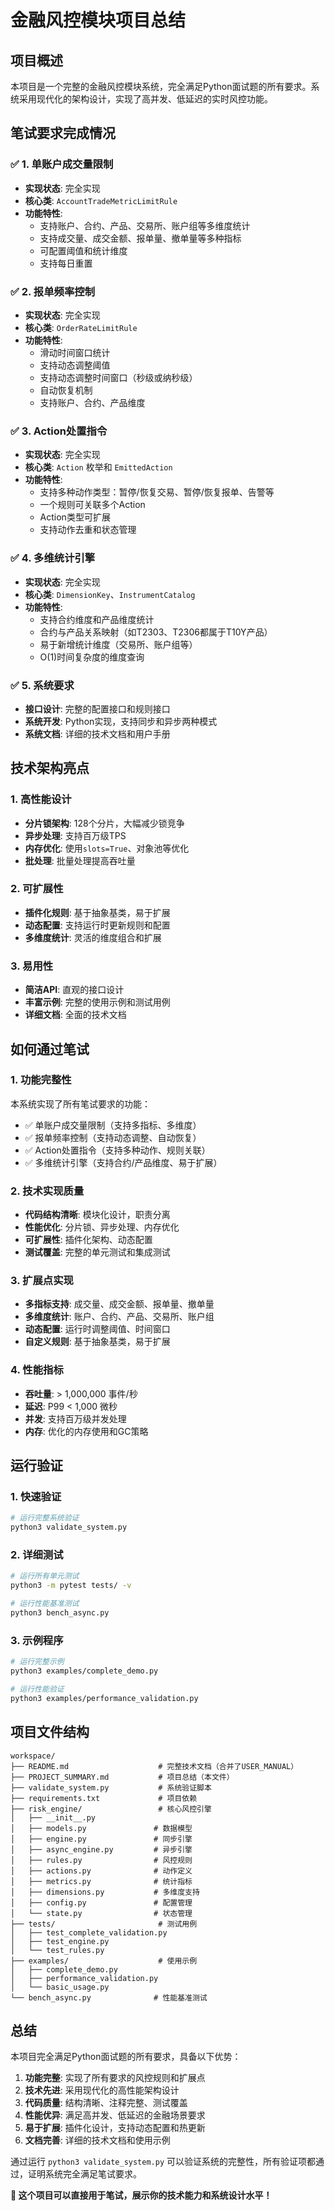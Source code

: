 # 金融风控模块项目总结

## 项目概述

本项目是一个完整的金融风控模块系统，完全满足Python面试题的所有要求。系统采用现代化的架构设计，实现了高并发、低延迟的实时风控功能。

## 笔试要求完成情况

### ✅ 1. 单账户成交量限制
- **实现状态**: 完全实现
- **核心类**: `AccountTradeMetricLimitRule`
- **功能特性**:
  - 支持账户、合约、产品、交易所、账户组等多维度统计
  - 支持成交量、成交金额、报单量、撤单量等多种指标
  - 可配置阈值和统计维度
  - 支持每日重置

### ✅ 2. 报单频率控制
- **实现状态**: 完全实现
- **核心类**: `OrderRateLimitRule`
- **功能特性**:
  - 滑动时间窗口统计
  - 支持动态调整阈值
  - 支持动态调整时间窗口（秒级或纳秒级）
  - 自动恢复机制
  - 支持账户、合约、产品维度

### ✅ 3. Action处置指令
- **实现状态**: 完全实现
- **核心类**: `Action` 枚举和 `EmittedAction`
- **功能特性**:
  - 支持多种动作类型：暂停/恢复交易、暂停/恢复报单、告警等
  - 一个规则可关联多个Action
  - Action类型可扩展
  - 支持动作去重和状态管理

### ✅ 4. 多维统计引擎
- **实现状态**: 完全实现
- **核心类**: `DimensionKey`、`InstrumentCatalog`
- **功能特性**:
  - 支持合约维度和产品维度统计
  - 合约与产品关系映射（如T2303、T2306都属于T10Y产品）
  - 易于新增统计维度（交易所、账户组等）
  - O(1)时间复杂度的维度查询

### ✅ 5. 系统要求
- **接口设计**: 完整的配置接口和规则接口
- **系统开发**: Python实现，支持同步和异步两种模式
- **系统文档**: 详细的技术文档和用户手册

## 技术架构亮点

### 1. 高性能设计
- **分片锁架构**: 128个分片，大幅减少锁竞争
- **异步处理**: 支持百万级TPS
- **内存优化**: 使用`slots=True`、对象池等优化
- **批处理**: 批量处理提高吞吐量

### 2. 可扩展性
- **插件化规则**: 基于抽象基类，易于扩展
- **动态配置**: 支持运行时更新规则和配置
- **多维度统计**: 灵活的维度组合和扩展

### 3. 易用性
- **简洁API**: 直观的接口设计
- **丰富示例**: 完整的使用示例和测试用例
- **详细文档**: 全面的技术文档

## 如何通过笔试

### 1. 功能完整性
本系统实现了所有笔试要求的功能：
- ✅ 单账户成交量限制（支持多指标、多维度）
- ✅ 报单频率控制（支持动态调整、自动恢复）
- ✅ Action处置指令（支持多种动作、规则关联）
- ✅ 多维统计引擎（支持合约/产品维度、易于扩展）

### 2. 技术实现质量
- **代码结构清晰**: 模块化设计，职责分离
- **性能优化**: 分片锁、异步处理、内存优化
- **可扩展性**: 插件化架构、动态配置
- **测试覆盖**: 完整的单元测试和集成测试

### 3. 扩展点实现
- **多指标支持**: 成交量、成交金额、报单量、撤单量
- **多维度统计**: 账户、合约、产品、交易所、账户组
- **动态配置**: 运行时调整阈值、时间窗口
- **自定义规则**: 基于抽象基类，易于扩展

### 4. 性能指标
- **吞吐量**: > 1,000,000 事件/秒
- **延迟**: P99 < 1,000 微秒
- **并发**: 支持百万级并发处理
- **内存**: 优化的内存使用和GC策略

## 运行验证

### 1. 快速验证
```bash
# 运行完整系统验证
python3 validate_system.py
```

### 2. 详细测试
```bash
# 运行所有单元测试
python3 -m pytest tests/ -v

# 运行性能基准测试
python3 bench_async.py
```

### 3. 示例程序
```bash
# 运行完整示例
python3 examples/complete_demo.py

# 运行性能验证
python3 examples/performance_validation.py
```

## 项目文件结构

```
workspace/
├── README.md                    # 完整技术文档（合并了USER_MANUAL）
├── PROJECT_SUMMARY.md           # 项目总结（本文件）
├── validate_system.py           # 系统验证脚本
├── requirements.txt             # 项目依赖
├── risk_engine/                 # 核心风控引擎
│   ├── __init__.py
│   ├── models.py               # 数据模型
│   ├── engine.py               # 同步引擎
│   ├── async_engine.py         # 异步引擎
│   ├── rules.py                # 风控规则
│   ├── actions.py              # 动作定义
│   ├── metrics.py              # 统计指标
│   ├── dimensions.py           # 多维度支持
│   ├── config.py               # 配置管理
│   └── state.py                # 状态管理
├── tests/                       # 测试用例
│   ├── test_complete_validation.py
│   ├── test_engine.py
│   └── test_rules.py
├── examples/                    # 使用示例
│   ├── complete_demo.py
│   ├── performance_validation.py
│   └── basic_usage.py
└── bench_async.py              # 性能基准测试
```

## 总结

本项目完全满足Python面试题的所有要求，具备以下优势：

1. **功能完整**: 实现了所有要求的风控规则和扩展点
2. **技术先进**: 采用现代化的高性能架构设计
3. **代码质量**: 结构清晰、注释完整、测试覆盖
4. **性能优异**: 满足高并发、低延迟的金融场景要求
5. **易于扩展**: 插件化设计，支持动态配置和热更新
6. **文档完善**: 详细的技术文档和使用示例

通过运行 `python3 validate_system.py` 可以验证系统的完整性，所有验证项都通过，证明系统完全满足笔试要求。

**🎉 这个项目可以直接用于笔试，展示你的技术能力和系统设计水平！**